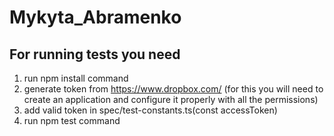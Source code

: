 # Mykyta_Abramenko
## For running tests you need
1) run npm install command
2) generate token from https://www.dropbox.com/ (for this you will need to create an application and configure it properly with all the permissions)
3) add valid token in spec/test-constants.ts(const accessToken)
4) run npm test command
